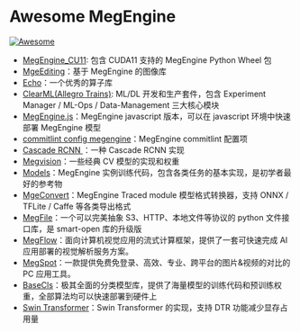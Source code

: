 # Awesome MegEngine

[![Awesome](https://awesome.re/badge.svg)](https://awesome.re)

* [MegEngine_CU11](https://github.com/Qsingle/MegEngine_CU11): 包含 CUDA11 支持的 MegEngine Python Wheel 包
* [MgeEditing](https://github.com/Feynman1999/MgeEditing)：基于 MegEngine 的图像库
* [Echo](https://github.com/digantamisra98/Echo)：一个优秀的算子库
* [ClearML(Allegro Trains)](https://github.com/allegroai/clearml): ML/DL 开发和生产套件，包含 Experiment Manager / ML-Ops / Data-Management 三大核心模块
* [MegEngine.js](https://www.npmjs.com/package/megenginejs)：MegEngine javascript 版本，可以在 javascript 环境中快速部署 MegEngine 模型
* [commitlint config megengine](https://www.npmjs.com/package/commitlint-config-megengine?activeTab=readme)：MegEngine commitlint 配置项
* [Cascade RCNN ](https://github.com/Antinomy20001/Megvii-AI-Traffic-Sign-Detection-Open-Source-Competition---Unofficial-2nd-Place-Solution)：一种 Cascade RCNN 实现
* [Megvision](https://github.com/Qsingle/Megvision)：一些经典 CV 模型的实现和权重
* [Models](https://github.com/MegEngine/Models)：MegEngine 实例训练代码，包含各类任务的基本实现，是初学者最好的参考物
* [MgeConvert](https://github.com/MegEngine/mgeconvert)：MegEngine Traced module 模型格式转换器，支持 ONNX / TFLite / Caffe 等各类导出格式
* [MegFile](https://github.com/megvii-research/megfile)：一个可以完美抽象 S3、HTTP、本地文件等协议的 python 文件接口库，是 smart-open 库的升级版
* [MegFlow](https://github.com/MegEngine/MegFlow)：面向计算机视觉应用的流式计算框架，提供了一套可快速完成 AI 应用部署的视觉解析服务方案。
* [MegSpot](https://github.com/MegEngine/MegSpot)：一款提供免费免登录、高效、专业、跨平台的图片&视频的对比的 PC 应用工具。
* [BaseCls](https://github.com/megvii-research/basecls)：极其全面的分类模型库，提供了海量模型的训练代码和预训练权重，全部算法均可以快速部署到硬件上
* [Swin Transformer](https://github.com/MegEngine/swin-transformer)：Swin Transformer 的实现，支持 DTR 功能减少显存占用量
